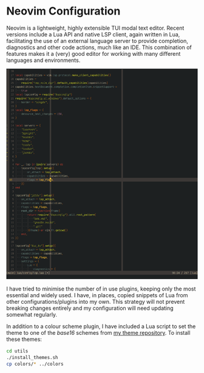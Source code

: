 # Neovim Configuration

Neovim is a lightweight, highly extensible TUI modal text editor. Recent
versions include a Lua API and native LSP client, again written in Lua,
facilitating the use of an external language server to provide
completion, diagnostics and other code actions, much like an IDE. This
combination of features makes it a (very) good editor for working with
many different languages and environments.

![](./screenshot.png)

I have tried to minimise the number of in use plugins, keeping only the
most essential and widely used. I have, in places, copied snippets of
Lua from other configurations/plugins into my own. This strategy will
not prevent breaking changes entirely and my configuration will need
updating somewhat regularly.

In addition to a colour scheme plugin, I have included a Lua script to set the
theme to one of the _base16_ schemes from
[my theme repository](https://github.com/alexanderneville/b16-themes).
To install these themes:

```{.bash org-language="sh"}
cd utils
./install_themes.sh
cp colors/* ../colors
```
